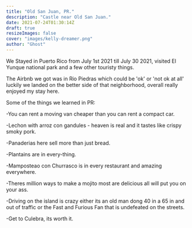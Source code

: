 ```yaml
---
title: "Old San Juan, PR."
description: "Castle near Old San Juan."
date: 2021-07-24T01:30:14Z
draft: true
resizeImages: false
cover: "images/kelly-dreamer.png"
author: "Ghost"
---
```


We Stayed in Puerto Rico from July 1st 2021 till July 30 2021, visited El Yunque national park and a few other touristy things.

The Airbnb we got was in Rio Piedras which could be 'ok' or 'not ok at all' luckily we landed on the better side of that neighborhood, overall really enjoyed my stay here.

Some of the things we learned in PR:

-You can rent a moving van cheaper than you can rent a compact car.

-Lechon with arroz con gandules - heaven is real and it tastes like crispy smoky pork.

-Panaderias here sell more than just bread.

-Plantains are in every-thing.

-Mamposteao con Churrasco is in every restaurant and amazing everywhere.

-Theres million ways to make a mojito most are delicious all will put you on your ass.

-Driving on the island is crazy either its an old man dong 40 in a 65 in and out of traffic or the Fast and Furious Fan that is undefeated on the streets.

-Get to Culebra, its worth it.





